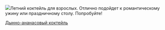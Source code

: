 <!--2025-07-21 14:44:40-->
<div class="yb">
  <div class="rss povarenok"><a href="https://www.povarenok.ru/recipes/show/182937/"><img src="https://www.povarenok.ru/data/cache/2025jul/21/39/3185035_72910-640x480.jpg"></a>Летний коктейль для взрослых. Отлично подойдет к романтическому ужину или праздничному столу. Попробуйте! <p class="titl"><a href="https://www.povarenok.ru/recipes/show/182937/">Дынно-ананасовый коктейль</a></p></div>
</div>
